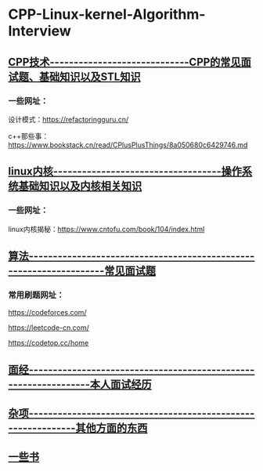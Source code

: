 # CPP-Linux-kernel-Algorithm-Interview
## [CPP技术-----------------------------CPP的常见面试题、基础知识以及STL知识](CPP技术/)

### 一些网址：

设计模式：https://refactoringguru.cn/

c++那些事：https://www.bookstack.cn/read/CPlusPlusThings/8a050680c6429746.md

## [linux内核-----------------------------------操作系统基础知识以及内核相关知识](linux内核)

### 一些网址：

linux内核揭秘：https://www.cntofu.com/book/104/index.html

## [算法-------------------------------------------------------------------常见面试题](算法)

### 常用刷题网址：

https://codeforces.com/

https://leetcode-cn.com/

https://codetop.cc/home

## [面经----------------------------------------------------------------本人面试经历](面经)

## [杂项-------------------------------------------------------------其他方面的东西](杂项)

## [一些书](一些书)
